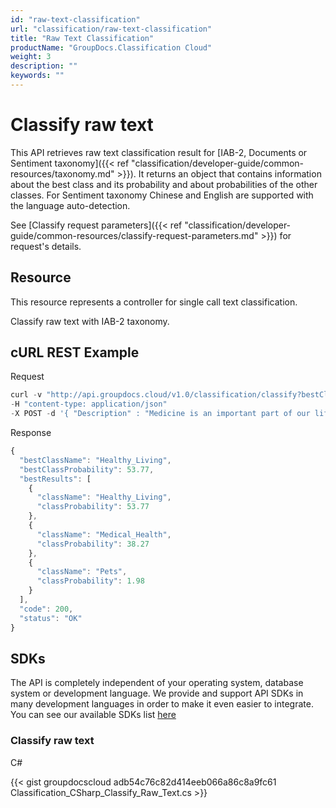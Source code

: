 ```yaml
---
id: "raw-text-classification"
url: "classification/raw-text-classification"
title: "Raw Text Classification"
productName: "GroupDocs.Classification Cloud"
weight: 3
description: ""
keywords: ""
---
```







# Classify raw text #

This API retrieves raw text classification result for [IAB-2, Documents or Sentiment taxonomy]({{< ref "classification/developer-guide/common-resources/taxonomy.md" >}}). It returns an object that contains information about the best class and its probability and about probabilities of the other classes. For Sentiment taxonomy Chinese and English are supported with the language auto-detection.

See [Classify request parameters]({{< ref "classification/developer-guide/common-resources/classify-request-parameters.md" >}}) for request's details.

## Resource ##

This resource represents a controller for single call text classification.

Classify raw text with IAB-2 taxonomy.

## cURL REST Example ##


 Request

```javascript 
curl -v "http://api.groupdocs.cloud/v1.0/classification/classify?bestClassesCount#3"
-H "content-type: application/json"
-X POST -d '{ "Description" : "Medicine is an important part of our life" }'
 ```


 Response

```javascript 
{
  "bestClassName": "Healthy_Living",
  "bestClassProbability": 53.77,
  "bestResults": [
    {
      "className": "Healthy_Living",
      "classProbability": 53.77
    },
    {
      "className": "Medical_Health",
      "classProbability": 38.27
    },
    {
      "className": "Pets",
      "classProbability": 1.98
    }
  ],
  "code": 200,
  "status": "OK"
}
 ```



## SDKs ##

The API is completely independent of your operating system, database system or development language. We provide and support API SDKs in many development languages in order to make it even easier to integrate. You can see our available SDKs list [here](https://github.com/groupdocs-classification-cloud/)

### Classify raw text ###


 C#




{{< gist groupdocscloud adb54c76c82d414eeb066a86c8a9fc61 Classification_CSharp_Classify_Raw_Text.cs >}}




